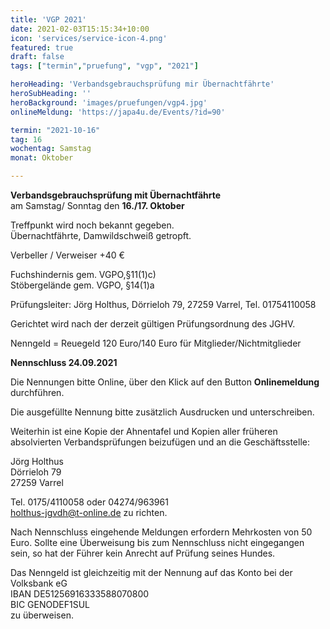```yaml
---
title: 'VGP 2021'
date: 2021-02-03T15:15:34+10:00
icon: 'services/service-icon-4.png'
featured: true
draft: false
tags: ["termin","pruefung", "vgp", "2021"]

heroHeading: 'Verbandsgebrauchsprüfung mir Übernachtfährte'
heroSubHeading: ''
heroBackground: 'images/pruefungen/vgp4.jpg'
onlineMeldung: 'https://japa4u.de/Events/?id=90'

termin: "2021-10-16"
tag: 16
wochentag: Samstag
monat: Oktober

---
```


**Verbandsgebrauchsprüfung mit Übernachtfährte**  
am Samstag/ Sonntag den **16./17. Oktober**

Treffpunkt wird noch bekannt gegeben.  
Übernachtfährte, Damwildschweiß getropft.  

Verbeller / Verweiser +40 €  

Fuchshindernis gem. VGPO,§11(1)c)  
Stöbergelände gem. VGPO, §14(1)a  

Prüfungsleiter: Jörg Holthus, Dörrieloh 79, 27259 Varrel, Tel. 01754110058  

Gerichtet wird nach der derzeit gültigen Prüfungsordnung des JGHV.  

Nenngeld = Reuegeld 120 Euro/140 Euro für Mitglieder/Nichtmitglieder  

**Nennschluss 24.09.2021**

Die Nennungen bitte Online, über den Klick auf den Button **Onlinemeldung** durchführen.

Die ausgefüllte Nennung bitte zusätzlich Ausdrucken und unterschreiben.  

Weiterhin ist eine Kopie der Ahnentafel und Kopien aller früheren absolvierten Verbandsprüfungen beizufügen und an die Geschäftsstelle:  

Jörg Holthus  
Dörrieloh 79  
27259 Varrel  

Tel. 0175/4110058 oder 04274/963961  
holthus-jgvdh@t-online.de zu richten.


Nach Nennschluss eingehende Meldungen erfordern Mehrkosten von 50 Euro. Sollte eine Überweisung bis zum Nennschluss nicht eingegangen sein, so hat der Führer kein Anrecht auf Prüfung seines Hundes.

Das Nenngeld ist gleichzeitig mit der Nennung auf das Konto bei der Volksbank eG  
IBAN DE51256916333588070800  
BIC GENODEF1SUL  
zu überweisen.